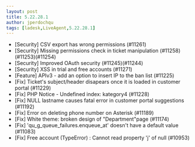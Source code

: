 ```yaml
---
layout: post
title: 5.22.28.1
author: jperdochqu
tags: [ladesk,LiveAgent,5.22.28.1]
---
```


- [Security] CSV export has wrong permissions (#11261)
- [Security] Missing permissions check in ticket manipulation (#11258)(#11253)(#11254)
- [Security] Improved OAuth security (#11245)(#11244)
- [Security] XSS in trial and free accounts (#11271)
- [Feature] APIv3 - add an option to insert IP to the ban list (#11225)
- [Fix] Ticket's subject/header disapears once it is loaded in customer portal (#11229)
- [Fix] PHP Notice - Undefined index: kategory4 (#11228)
- [Fix] NULL lastname causes fatal error in customer portal suggestions (#11192)
- [Fix] Error on deleting phone number on Asterisk (#11189)
- [Fix] White theme: broken design of "Department"page (#11174)
- [Fix] 'qu_g_queue_failures.enqueue_at' doesn't have a default value (#11083)
- [Fix] Free account (TypeError) : Cannot read property 'j' of null (#10953)
